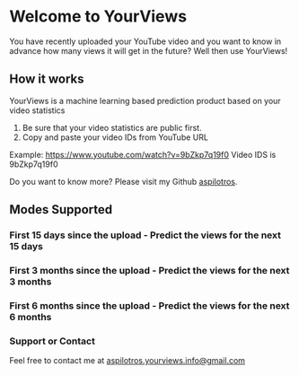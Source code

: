 # Welcome to YourViews

You have recently uploaded your YouTube video and you want to know in advance how many views it will get in the future?
Well then use YourViews!
  
## How it works

YourViews is a machine learning based prediction product based on your video statistics

1. Be sure that your video statistics are public first.
2. Copy and paste your video IDs from YouTube URL

  Example: https://www.youtube.com/watch?v=9bZkp7q19f0 Video IDS is 9bZkp7q19f0


Do you want to know more? Please visit my Github [aspilotros](https://github.com/aspilotros).

## Modes Supported

### First 15 days since the upload - Predict the views for the next 15 days

### First 3 months since the upload - Predict the views for the next 3 months

### First 6 months since the upload - Predict the views for the next 6 months




### Support or Contact

Feel free to contact me at aspilotros.yourviews.info@gmail.com
